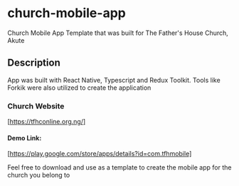 # church-mobile-app
Church Mobile App Template that was built for The Father's House Church, Akute

## Description
App was built with React Native, Typescript and Redux Toolkit. Tools like Forkik were also utilized to create the application

### Church Website
[https://tfhconline.org.ng/]

#### Demo Link: 
[https://play.google.com/store/apps/details?id=com.tfhmobile]

Feel free to download and use as a template to create the mobile app for the church you belong to
